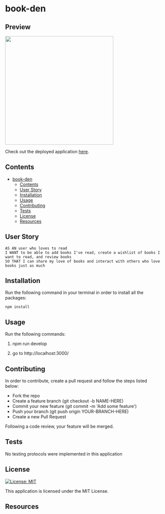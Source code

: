 # book-den

## Preview

<p>
  <img src="./client/src/assets/images/screenshot.png" width="350"

</p>

Check out the deployed application [here](https://glacial-ridge-11514.herokuapp.com/).

## Contents

- [book-den](#book-den)
  - [Contents](#contents)
  - [User Story](#user-story)
  - [Installation](#installation)
  - [Usage](#usage)
  - [Contributing](#contributing)
  - [Tests](#tests)
  - [License](#license)
  - [Resources](#resources)

## User Story

````
AS AN user who loves to read
I WANT to be able to add books I've read, create a wishlist of books I want to read, and review books
SO THAT I can share my love of books and interact with others who love books just as much
````

## Installation

Run the following command in your terminal in order to install all the packages:

`npm install`

## Usage

Run the following commands: 

1. npm run develop

2. go to http://localhost:3000/

## Contributing

In order to contribute, create a pull request and follow the steps listed below:

- Fork the repo
- Create a feature branch (git checkout -b NAME-HERE)
- Commit your new feature (git commit -m 'Add some feature')
- Push your branch (git push origin YOUR-BRANCH-HERE)
- Create a new Pull Request

Following a code review, your feature will be merged.

## Tests

No testing protocols were implemented in this application

## License

[![License: MIT](https://img.shields.io/badge/License-MIT-yellow.svg)](https://opensource.org/licenses/MIT)

This application is licensed under the MIT License.

## Resources
